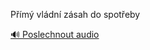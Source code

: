 
Přímý vládní zásah do spotřeby

[🔊 Poslechnout audio](/data/7-paragraphs/audio/chapter_145/para_003-Pm-vldn-zsah-do-spoteby.mp3)
